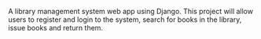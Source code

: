 A library management system web app using Django. This project will allow users to register and login to the system, search for books in the library, issue books and return them.
